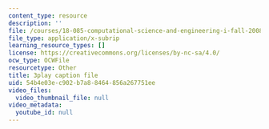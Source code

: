 ```yaml
---
content_type: resource
description: ''
file: /courses/18-085-computational-science-and-engineering-i-fall-2008/54b4e03ec902b7a88464856a267751ee_4ctngXQrmDc.srt
file_type: application/x-subrip
learning_resource_types: []
license: https://creativecommons.org/licenses/by-nc-sa/4.0/
ocw_type: OCWFile
resourcetype: Other
title: 3play caption file
uid: 54b4e03e-c902-b7a8-8464-856a267751ee
video_files:
  video_thumbnail_file: null
video_metadata:
  youtube_id: null
---
```

